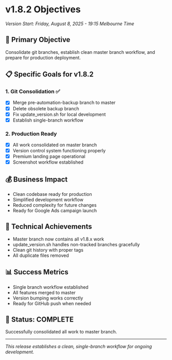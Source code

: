 # v1.8.2 Objectives
*Version Start: Friday, August 8, 2025 - 19:15 Melbourne Time*

## 🎯 Primary Objective
Consolidate git branches, establish clean master branch workflow, and prepare for production deployment.

## 📋 Specific Goals for v1.8.2

### 1. Git Consolidation ✅
- [x] Merge pre-automation-backup branch to master
- [x] Delete obsolete backup branch
- [x] Fix update_version.sh for local development
- [x] Establish single-branch workflow

### 2. Production Ready
- [x] All work consolidated on master branch
- [x] Version control system functioning properly
- [x] Premium landing page operational
- [x] Screenshot workflow established

## 💰 Business Impact
- Clean codebase ready for production
- Simplified development workflow
- Reduced complexity for future changes
- Ready for Google Ads campaign launch

## 🔧 Technical Achievements
- Master branch now contains all v1.8.x work
- update_version.sh handles non-tracked branches gracefully
- Clean git history with proper tags
- All duplicate files removed

## 📊 Success Metrics
- Single branch workflow established
- All features merged to master
- Version bumping works correctly
- Ready for GitHub push when needed

## 🚦 Status: COMPLETE
Successfully consolidated all work to master branch.

---
*This release establishes a clean, single-branch workflow for ongoing development.*